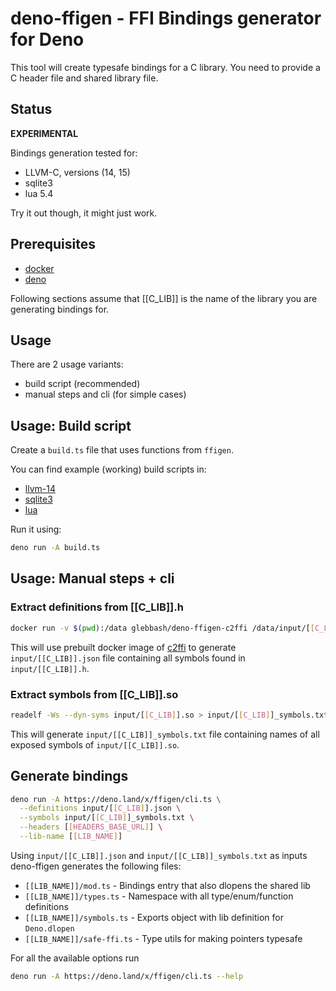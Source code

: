 # deno-ffigen - FFI Bindings generator for Deno

This tool will create typesafe bindings for a C library. You need to provide a C
header file and shared library file.

## Status

**EXPERIMENTAL**

Bindings generation tested for:

- LLVM-C, versions (14, 15)
- sqlite3
- lua 5.4

Try it out though, it might just work.

## Prerequisites

- [docker](https://www.docker.com/)
- [deno](https://deno.land/)

Following sections assume that [[C_LIB]] is the name of the library you are
generating bindings for.

## Usage

There are 2 usage variants:

- build script (recommended)
- manual steps and cli (for simple cases)

## Usage: Build script

Create a `build.ts` file that uses functions from `ffigen`.

You can find example (working) build scripts in:

- [llvm-14](https://deno.land/x/ffigen@0.2.0/examples/llvm-c-14/build.ts)
- [sqlite3](https://deno.land/x/ffigen@0.2.0/examples/sqlite3/build.ts)
- [lua](https://deno.land/x/ffigen@0.2.0/examples/lua/build.ts)

Run it using:

```bash
deno run -A build.ts
```

## Usage: Manual steps + cli

### Extract definitions from [[C_LIB]].h

```sh
docker run -v $(pwd):/data glebbash/deno-ffigen-c2ffi /data/input/[[C_LIB]].h > input/[[C_LIB]].json
```

This will use prebuilt docker image of [c2ffi](https://github.com/rpav/c2ffi) to
generate `input/[[C_LIB]].json` file containing all symbols found in
`input/[[C_LIB]].h`.

### Extract symbols from [[C_LIB]].so

```sh
readelf -Ws --dyn-syms input/[[C_LIB]].so > input/[[C_LIB]]_symbols.txt
```

This will generate `input/[[C_LIB]]_symbols.txt` file containing names of all
exposed symbols of `input/[[C_LIB]].so`.

## Generate bindings

```sh
deno run -A https://deno.land/x/ffigen/cli.ts \
  --definitions input/[[C_LIB]].json \
  --symbols input/[[C_LIB]]_symbols.txt \
  --headers [[HEADERS_BASE_URL]] \
  --lib-name [[LIB_NAME]]
```

Using `input/[[C_LIB]].json` and `input/[[C_LIB]]_symbols.txt` as inputs
deno-ffigen generates the following files:

- `[[LIB_NAME]]/mod.ts` - Bindings entry that also dlopens the shared lib
- `[[LIB_NAME]]/types.ts` - Namespace with all type/enum/function definitions
- `[[LIB_NAME]]/symbols.ts` - Exports object with lib definition for
  `Deno.dlopen`
- `[[LIB_NAME]]/safe-ffi.ts` - Type utils for making pointers typesafe

For all the available options run

```bash
deno run -A https://deno.land/x/ffigen/cli.ts --help
```

